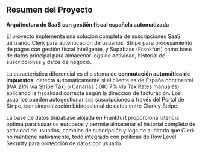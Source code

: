 ## Resumen del Proyecto

**Arquitectura de SaaS con gestión fiscal española automatizada**

El proyecto implementa una solución completa de suscripciones SaaS utilizando Clerk para autenticación de usuarios, Stripe para procesamiento de pagos con gestión fiscal inteligente, y Supabase (Frankfurt) como base de datos principal para almacenar logs de actividad, historial de suscripciones y datos de negocio.

La característica diferencial es el sistema de **conmutación automática de impuestos**: detecta automáticamente si el cliente es de España continental (IVA 21% vía Stripe Tax) o Canarias (IGIC 7% vía Tax Rates manuales), aplicando la fiscalidad correcta según la dirección de facturación. Los usuarios pueden autogestionar sus suscripciones a través del Portal de Stripe, con sincronización bidireccional de datos entre Clerk y Stripe.

La base de datos Supabase alojada en Frankfurt proporciona latencia óptima para
usuarios europeos y permite almacenar el historial completo de actividad de
usuarios, cambios de suscripción y logs de auditoría que Clerk no mantiene
nativamente, todo integrado con políticas de Row Level Security para protección
de datos por usuario.
